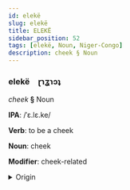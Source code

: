 ```yaml
---
id: elekë
slug: elekë
title: ELEKË
sidebar_position: 52
tags: [elekë, Noun, Niger-Congo]
description: cheek § Noun
---
```


### elekë&emsp;<span kind="abugida">ɽɿʓɿɔʇ</span>

*cheek* **§** Noun

**IPA**: /ˈɛ.lɛ.ke/

**Verb**: to be a cheek

**Noun**: cheek

**Modifier**: cheek-related

<details>
    <summary>Origin</summary>
    Yoruba ẹ̀rẹ̀kẹ́ /ɛ̀.ɾɛ̀.kɛ́/<br/>
    <em>Niger-Congo Language Family</em>
</details>